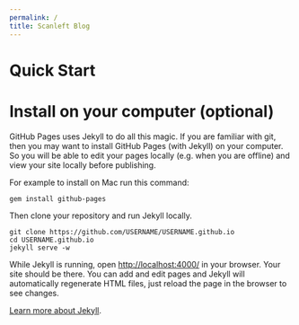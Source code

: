 ```yaml
---
permalink: /
title: Scanleft Blog
---
```


# Quick Start


# Install on your computer (optional)

GitHub Pages uses Jekyll to do all this magic. If you are familiar with git,
then you may want to install GitHub Pages (with Jekyll) on your computer. So
you will be able to edit your pages locally (e.g.  when you are offline) and
view your site locally before publishing.

For example to install on Mac run this command:

```
gem install github-pages
```

Then clone your repository and run Jekyll locally.

```
git clone https://github.com/USERNAME/USERNAME.github.io
cd USERNAME.github.io
jekyll serve -w
```

While Jekyll is running, open <http://localhost:4000/> in your browser. Your
site should be there. You can add and edit pages and Jekyll will automatically
regenerate HTML files, just reload the page in the browser to see changes.

[Learn more about Jekyll][jekyll].

[jekyll]: https://jekyllrb.com/docs/home/
[pages]: https://pages.github.com
[source]: https://github.com/romanzolotarev/jekyll-minimalist
[md]: https://guides.github.com/features/mastering-markdown/
